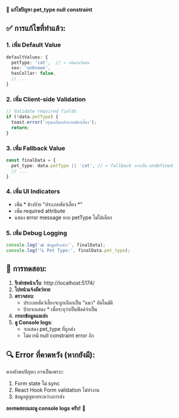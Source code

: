 🎯 **แก้ไขปัญหา pet_type null constraint**

## ✅ การแก้ไขที่ทำแล้ว:

### 1. เพิ่ม Default Value
```typescript
defaultValues: {
  petType: 'cat',  // ← เพิ่มค่าเริ่มต้น
  sex: 'unknown',
  hasCollar: false,
  // ...
}
```

### 2. เพิ่ม Client-side Validation
```typescript
// Validate required fields
if (!data.petType) {
  toast.error('กรุณาเลือกประเภทสัตว์เลี้ยง');
  return;
}
```

### 3. เพิ่ม Fallback Value
```typescript
const finalData = {
  pet_type: data.petType || 'cat', // ← fallback หากเป็น undefined
  // ...
}
```

### 4. เพิ่ม UI Indicators
- เพิ่ม * ข้างป้าย "ประเภทสัตว์เลี้ยง *"
- เพิ่ม required attribute
- แสดง error message หาก petType ไม่ได้เลือก

### 5. เพิ่ม Debug Logging
```typescript
console.log('📊 ข้อมูลที่จะส่ง:', finalData);
console.log('🔍 Pet Type:', finalData.pet_type);
```

## 🧪 การทดสอบ:

1. **รีเฟรชหน้าเว็บ**: http://localhost:5174/
2. **ไปหน้าแจ้งสัตว์หาย**
3. **ตรวจสอบ**:
   - ประเภทสัตว์เลี้ยงจะถูกเลือกเป็น "แมว" อัตโนมัติ
   - ป้ายจะแสดง * เพื่อระบุว่าเป็นฟิลด์จำเป็น
4. **กรอกข้อมูลและส่ง**
5. **ดู Console logs**:
   - จะแสดง pet_type ที่ถูกส่ง
   - ไม่ควรมี null constraint error อีก

## 🔍 Error ที่คาดหวัง (หากยังมี):

หากยังพบปัญหา อาจเป็นเพราะ:
1. Form state ไม่ sync
2. React Hook Form validation ไม่ทำงาน
3. ข้อมูลสูญหายระหว่างการส่ง

**ลองทดสอบและดู console logs ครับ!** 🚀
